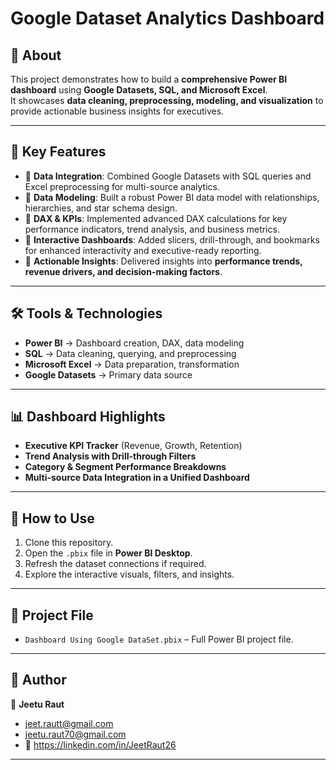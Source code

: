 # Google Dataset Analytics Dashboard

## 📌 About

This project demonstrates how to build a **comprehensive Power BI dashboard** using **Google Datasets, SQL, and Microsoft Excel**.  
It showcases **data cleaning, preprocessing, modeling, and visualization** to provide actionable business insights for executives.  

--- 
 
## 🎯 Key Features 
- 🔹 **Data Integration**: Combined Google Datasets with SQL queries and Excel preprocessing for multi-source analytics.  
- 🔹 **Data Modeling**: Built a robust Power BI data model with relationships, hierarchies, and star schema design.  
- 🔹 **DAX & KPIs**: Implemented advanced DAX calculations for key performance indicators, trend analysis, and business metrics.  
- 🔹 **Interactive Dashboards**: Added slicers, drill-through, and bookmarks for enhanced interactivity and executive-ready reporting.  
- 🔹 **Actionable Insights**: Delivered insights into **performance trends, revenue drivers, and decision-making factors**.  

---

## 🛠️ Tools & Technologies
- **Power BI** → Dashboard creation, DAX, data modeling  
- **SQL** → Data cleaning, querying, and preprocessing  
- **Microsoft Excel** → Data preparation, transformation  
- **Google Datasets** → Primary data source  

---
 
## 📊 Dashboard Highlights
- **Executive KPI Tracker** (Revenue, Growth, Retention)  
- **Trend Analysis with Drill-through Filters**  
- **Category & Segment Performance Breakdowns**  
- **Multi-source Data Integration in a Unified Dashboard**  

---

## 🚀 How to Use
1. Clone this repository.
2. Open the `.pbix` file in **Power BI Desktop**.
3. Refresh the dataset connections if required.
4. Explore the interactive visuals, filters, and insights.

---

## 📂 Project File
- `Dashboard Using Google DataSet.pbix` – Full Power BI project file.  
---

## 📌 Author
👤 **Jeetu Raut**   
- jeet.rautt@gmail.com
- jeetu.raut70@gmail.com
- 🔗 https://linkedin.com/in/JeetRaut26
 
---
